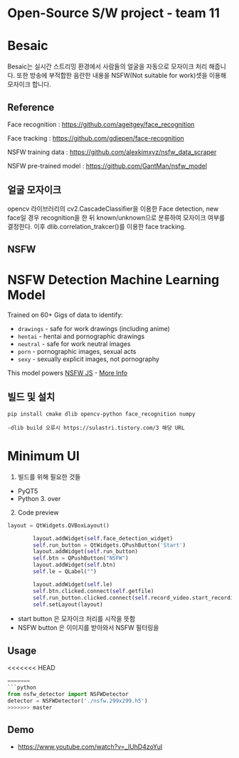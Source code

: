 # Open-Source S/W project - team 11

Besaic
====
Besaic는 실시간 스트리밍 환경에서 사람들의 얼굴을 자동으로 모자이크 처리 해줍니다. 또한 방송에 부적합한 음란한 내용을 NSFW(Not suitable for work)셋을 이용해 모자이크 합니다.

Reference
----
Face recognition : https://github.com/ageitgey/face_recognition

Face tracking : https://github.com/gdiepen/face-recognition

NSFW training data :  https://github.com/alexkimxyz/nsfw_data_scraper

NSFW pre-trained model :  https://github.com/GantMan/nsfw_model

얼굴 모자이크
----

opencv 라이브러리의 cv2.CascadeClassifier을 이용한 Face detection,
new face일 경우 recognition을 한 뒤 known/unknown으로 분류하여 모자이크 여부를 결정한다.
이후 dlib.correlation_trakcer()를 이용한 face tracking.

NSFW
----
# NSFW Detection Machine Learning Model
Trained on 60+ Gigs of data to identify:
- `drawings` - safe for work drawings (including anime)
- `hentai` - hentai and pornographic drawings
- `neutral` - safe for work neutral images
- `porn` - pornographic images, sexual acts
- `sexy` - sexually explicit images, not pornography

This model powers [NSFW JS](https://github.com/infinitered/nsfwjs) - [More Info](https://shift.infinite.red/avoid-nightmares-nsfw-js-ab7b176978b1)

빌드 및 설치
----
```console
pip install cmake dlib opencv-python face_recognition numpy

-dlib build 오류시 https://sulastri.tistory.com/3 해당 URL 
```

#  Minimum UI

1. 빌드를 위해 필요한 것들
* PyQT5
* Python 3. over
2. Code preview
```python
layout = QtWidgets.QVBoxLayout()

        layout.addWidget(self.face_detection_widget)
        self.run_button = QtWidgets.QPushButton('Start')
        layout.addWidget(self.run_button)
        self.btn = QPushButton("NSFW")
        layout.addWidget(self.btn)
        self.le = QLabel("")

        layout.addWidget(self.le)
        self.btn.clicked.connect(self.getfile)
        self.run_button.clicked.connect(self.record_video.start_recording)
        self.setLayout(layout)
```
* start button 은 모자이크 처리를 시작을 뜻함
* NSFW button 은 이미지를 받아와서 NSFW 필터링을

## Usage
<<<<<<< HEAD
```python face_recog&mosaic.py
=======
```python
from nsfw_detector import NSFWDetector
detector = NSFWDetector('./nsfw.299x299.h5')
>>>>>>> master
```

## Demo
- https://www.youtube.com/watch?v=_IUhD4zoYuI
